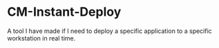 # CM-Instant-Deploy
A tool I have made if I need to deploy a specific application to a specific workstation in real time. 
